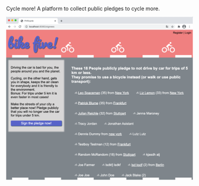 Cycle more!
A platform to collect public pledges to cycle more.

![Screnshot of bike five](screenshot.png)
